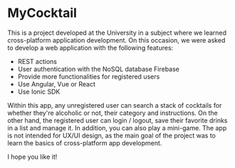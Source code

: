 # MyCocktail

<p>This is a project developed at the University in a subject where we learned cross-platform application development. On this occasion, we were asked to develop a web application with the following features:</p>

<ul>
<li>REST actions</li>
<li>User authentication with the NoSQL database Firebase</li>
<li>Provide more functionalities for registered users</li>
<li>Use Angular, Vue or React</li>
<li>Use Ionic SDK</li>
</ul>

<p>Within this app, any unregistered user can search a stack of cocktails for whether they're alcoholic or not, their category and instructions. On the other hand, the registered user can login / logout, save their favorite drinks in a list and manage it. In addition, you can also play a mini-game. The app is not intended for UX/UI design, as the main goal of the project was to learn the basics of cross-platform app development.</p>

<p>I hope you like it!</p>
